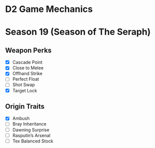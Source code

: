 # D2 Game Mechanics
# Season 19 (Season of The Seraph)
## Weapon Perks
- [x] Cascade Point
- [x] Close to Melee
- [x] Offhand Strike
- [ ] Perfect Float
- [ ] Shot Swap
- [x] Target Lock

## Origin Traits
- [x] Ambush
- [ ] Bray Inheritance
- [ ] Dawning Surprise
- [ ] Rasputin’s Arsenal
- [ ] Tex Balanced Stock
